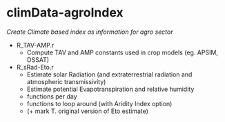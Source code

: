 # climData-agroIndex

*Create Climate based index as information for agro sector*

* R_TAV-AMP.r
  * Compute TAV and AMP constants used in crop models (eg. APSIM, DSSAT)
* R_sRad-Eto.r
  * Estimate solar Radiation (and extraterrestrial radiation and atmospheric transmissivity)
  * Estimate potential Evapotranspiration and relative humidity
  * functions per day
  * functions to loop around (with Aridity Index option)
  * (+ mark T. original version of Eto estimate)

